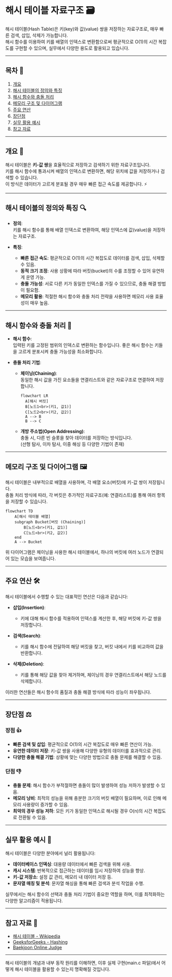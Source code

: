 # 해시 테이블 자료구조 🗃️

해시 테이블(Hash Table)은 키(key)와 값(value) 쌍을 저장하는 자료구조로, 매우 빠른 검색, 삽입, 삭제가 가능합니다.  
해시 함수를 이용하여 키를 배열의 인덱스로 변환함으로써 평균적으로 O(1)의 시간 복잡도를 구현할 수 있으며, 실무에서 다양한 용도로 활용되고 있습니다.

---

## 목차 📝
1. [개요](#개요)
2. [해시 테이블의 정의와 특징](#해시-테이블의-정의와-특징)
3. [해시 함수와 충돌 처리](#해시-함수와-충돌-처리)
4. [메모리 구조 및 다이어그램](#메모리-구조-및-다이어그램)
5. [주요 연산](#주요-연산)
6. [장단점](#장단점)
7. [실무 활용 예시](#실무-활용-예시)
8. [참고 자료](#참고-자료)

---

## 개요 🧐
해시 테이블은 **키-값 쌍**을 효율적으로 저장하고 검색하기 위한 자료구조입니다.  
키를 해시 함수에 통과시켜 배열의 인덱스로 변환하면, 해당 위치에 값을 저장하거나 검색할 수 있습니다.  
이 방식은 데이터가 고르게 분포될 경우 매우 빠른 접근 속도를 제공합니다. ⚡

---

## 해시 테이블의 정의와 특징 🔍
- **정의**:  
  키를 해시 함수를 통해 배열 인덱스로 변환하여, 해당 인덱스에 값(value)을 저장하는 자료구조.
  
- **특징**:
  - **빠른 접근 속도**: 평균적으로 O(1)의 시간 복잡도로 데이터를 검색, 삽입, 삭제할 수 있음.
  - **동적 크기 조정**: 사용 상황에 따라 버킷(bucket)의 수를 조정할 수 있어 유연하게 운영 가능.
  - **충돌 가능성**: 서로 다른 키가 동일한 인덱스를 가질 수 있으므로, 충돌 해결 방법이 필요함.
  - **메모리 활용**: 적절한 해시 함수와 충돌 처리 전략을 사용하면 메모리 사용 효율성이 매우 높음.

---

## 해시 함수와 충돌 처리 🔐
- **해시 함수**:  
  입력된 키를 고정된 범위의 인덱스로 변환하는 함수입니다. 좋은 해시 함수는 키들을 고르게 분포시켜 충돌 가능성을 최소화합니다.
  
- **충돌 처리 기법**:
  - **체이닝(Chaining)**:  
    동일한 해시 값을 가진 요소들을 연결리스트와 같은 자료구조로 연결하여 저장합니다.  
    ```mermaid
    flowchart LR
      A[해시 버킷]
      B[노드1<br>(키1, 값1)]
      C[노드2<br>(키2, 값2)]
      A --> B
      B --> C
    ```
  - **개방 주소법(Open Addressing)**:  
    충돌 시, 다른 빈 슬롯을 찾아 데이터를 저장하는 방식입니다.  
    (선형 탐사, 이차 탐사, 이중 해싱 등 다양한 기법이 존재)

---

## 메모리 구조 및 다이어그램 🖼️
해시 테이블은 내부적으로 배열을 사용하며, 각 배열 요소(버킷)에 키-값 쌍이 저장됩니다.  
충돌 처리 방식에 따라, 각 버킷은 추가적인 자료구조(예: 연결리스트)를 통해 여러 항목을 저장할 수 있습니다.

```mermaid
flowchart TD
    A[해시 테이블 배열]
    subgraph Bucket[버킷 (Chaining)]
        B[노드<br>(키1, 값1)]
        C[노드<br>(키2, 값2)]
    end
    A --> Bucket
```

위 다이어그램은 체이닝을 사용한 해시 테이블에서, 하나의 버킷에 여러 노드가 연결되어 있는 모습을 보여줍니다.

---

## 주요 연산 🛠️
해시 테이블에서 수행할 수 있는 대표적인 연산은 다음과 같습니다:

- **삽입(Insertion)**:  
  - 키에 대해 해시 함수를 적용하여 인덱스를 계산한 후, 해당 버킷에 키-값 쌍을 저장합니다.
  
- **검색(Search)**:  
  - 키를 해시 함수에 전달하여 해당 버킷을 찾고, 버킷 내에서 키를 비교하여 값을 반환합니다.
  
- **삭제(Deletion)**:  
  - 키를 통해 해당 값을 찾아 제거하며, 체이닝의 경우 연결리스트에서 해당 노드를 삭제합니다.

이러한 연산들은 해시 함수의 품질과 충돌 해결 방식에 따라 성능이 좌우됩니다.

---

## 장단점 ⚖️

### 장점 👍
- **빠른 검색 및 삽입**: 평균적으로 O(1)의 시간 복잡도로 매우 빠른 연산이 가능.
- **유연한 데이터 저장**: 키-값 쌍을 사용해 다양한 유형의 데이터를 효과적으로 관리.
- **다양한 충돌 해결 기법**: 상황에 맞는 다양한 방법으로 충돌 문제를 해결할 수 있음.

### 단점 👎
- **충돌 문제**: 해시 함수가 부적절하면 충돌이 많이 발생하여 성능 저하가 발생할 수 있음.
- **메모리 낭비**: 최적의 성능을 위해 충분한 크기의 버킷 배열이 필요하며, 이로 인해 메모리 사용량이 증가할 수 있음.
- **최악의 경우 성능 저하**: 모든 키가 동일한 인덱스로 해시될 경우 O(n)의 시간 복잡도로 전환될 수 있음.

---

## 실무 활용 예시 💼
해시 테이블은 다양한 분야에서 널리 활용됩니다:
- **데이터베이스 인덱싱**: 대용량 데이터에서 빠른 검색을 위해 사용.
- **캐시 시스템**: 반복적으로 접근하는 데이터를 임시 저장하여 성능을 향상.
- **키-값 저장소**: 설정 값 관리, 메모리 내 데이터 저장 등.
- **문자열 매칭 및 분석**: 문자열 해싱을 통해 빠른 검색과 분석 작업을 수행.

실무에서는 해시 함수의 선택과 충돌 처리 기법이 중요한 역할을 하며, 이를 최적화하는 다양한 알고리즘이 적용됩니다.

---

## 참고 자료 🔗
- [해시 테이블 - Wikipedia](https://ko.wikipedia.org/wiki/해시_테이블)  
- [GeeksforGeeks - Hashing](https://www.geeksforgeeks.org/hashing-data-structure/)  
- [Baekjoon Online Judge](https://www.acmicpc.net/)

---

해시 테이블의 개념과 내부 동작 원리를 이해하면, 이후 실제 구현(main.c 파일)에서 어떻게 해시 테이블을 활용할 수 있는지 명확해질 것입니다.  